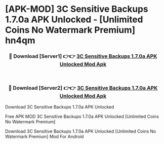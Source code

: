 # [APK-MOD] 3C Sensitive Backups 1.7.0a APK Unlocked - [Unlimited Coins No Watermark Premium] hn4qm



<div align="center">
<h3>🔴 Download [Server1] 👉👉 <a href="https://momento.my/?title=3C_Sensitive_Backups_1.7.0a_APK_Unlocked">3C Sensitive Backups 1.7.0a APK Unlocked Mod Apk</a></h3><br>

<h3>🔴 Download [Server2] 👉👉 <a href="https://momento.my/?title=3C_Sensitive_Backups_1.7.0a_APK_Unlocked">3C Sensitive Backups 1.7.0a APK Unlocked Mod Apk</a></h3>
</div>



Download 3C Sensitive Backups 1.7.0a APK Unlocked 

Free APK MOD 3C Sensitive Backups 1.7.0a APK Unlocked [Unlimited Coins No Watermark Premium]

Download 3C Sensitive Backups 1.7.0a APK Unlocked [Unlimited Coins No Watermark Premium] Mod For Android
